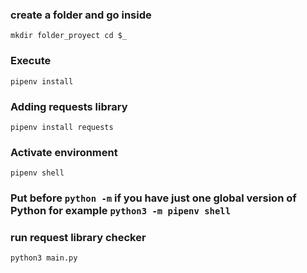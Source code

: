 ### create a folder and go inside 
`
mkdir folder_proyect
cd $_
`


### Execute 
`pipenv install`

### Adding requests library

`pipenv install requests`


### Activate environment 

`pipenv shell`

### Put before `python -m` if you have just one global version of Python for example `python3 -m pipenv shell`


### run request library checker

`python3 main.py`